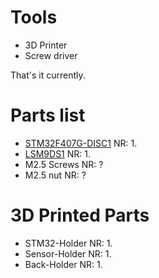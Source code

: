# Tools 
* 3D Printer 
* Screw driver 

That's it currently. 

# Parts list
* [STM32F407G-DISC1](https://www.digikey.de/de/products/detail/stmicroelectronics/STM32F407G-DISC1/5824404?s=N4IgTCBcDaIM4BcC2BmMAzALABgOwHMQBdAXyA) 
  NR: 1.
* [LSM9DS1](https://www.digikey.de/de/products/detail/adafruit-industries-llc/3387/6623863)
  NR: 1.
* M2.5 Screws
  NR: ? 
* M2.5 nut 
  NR: ?
  
# 3D Printed Parts
* STM32-Holder 
  NR: 1. 
* Sensor-Holder
  NR: 1.
* Back-Holder
  NR: 1.
